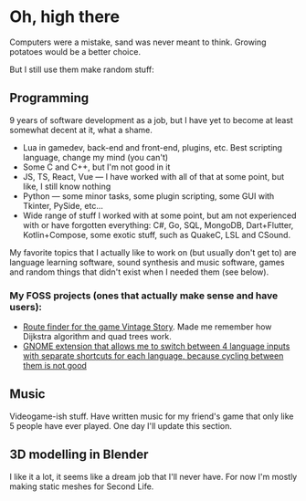 # Oh, high there
Computers were a mistake, sand was never meant to think. Growing potatoes would be a better choice.

But I still use them make random stuff:
## Programming
9 years of software development as a job, but I have yet to become at least somewhat decent at it, what a shame.
* Lua in gamedev, back-end and front-end, plugins, etc. Best scripting language, change my mind (you can't)
* Some C and C++, but I'm not good in it
* JS, TS, React, Vue — I have worked with all of that at some point, but like, I still know nothing
* Python — some minor tasks, some plugin scripting, some GUI with Tkinter, PySide, etc...
* Wide range of stuff I worked with at some point, but am not experienced with or have forgotten everything: C#, Go, SQL, MongoDB, Dart+Flutter, Kotlin+Compose, some exotic stuff, such as QuakeC, LSL and CSound.

My favorite topics that I actually like to work on (but usually don't get to) are language learning software, sound synthesis and music software, games and random things that didn't exist when I needed them (see below).

### My FOSS projects (ones that actually make sense and have users):
* [Route finder for the game Vintage Story](https://translocator.moe/). Made me remember how Dijkstra algorithm and quad trees work.
* [GNOME extension that allows me to switch between 4 language inputs with separate shortcuts for each language, because cycling between them is not good](https://extensions.gnome.org/extension/6547/input-source-d-bus-interface/)

## Music
Videogame-ish stuff. Have written music for my friend's game that only like 5 people have ever played. One day I'll update this section.

## 3D modelling in Blender
I like it a lot, it seems like a dream job that I'll never have. For now I'm mostly making static meshes for Second Life.
